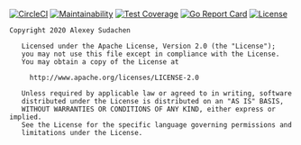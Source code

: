 [![CircleCI](https://circleci.com/gh/sudachen/go-fp.svg?style=svg)](https://circleci.com/gh/sudachen/go-fp)
[![Maintainability](https://api.codeclimate.com/v1/badges/eecca4ba5246ad7fd2bc/maintainability)](https://codeclimate.com/github/sudachen/go-fp/maintainability)
[![Test Coverage](https://api.codeclimate.com/v1/badges/eecca4ba5246ad7fd2bc/test_coverage)](https://codeclimate.com/github/sudachen/go-fp/test_coverage)
[![Go Report Card](https://goreportcard.com/badge/github.com/sudachen/go-fp)](https://goreportcard.com/report/github.com/sudachen/go-fp)
[![License](https://img.shields.io/badge/License-Apache%202.0-blue.svg)](https://opensource.org/licenses/Apache-2.0)


```
Copyright 2020 Alexey Sudachen

   Licensed under the Apache License, Version 2.0 (the "License");
   you may not use this file except in compliance with the License.
   You may obtain a copy of the License at

     http://www.apache.org/licenses/LICENSE-2.0

   Unless required by applicable law or agreed to in writing, software
   distributed under the License is distributed on an "AS IS" BASIS,
   WITHOUT WARRANTIES OR CONDITIONS OF ANY KIND, either express or implied.
   See the License for the specific language governing permissions and
   limitations under the License.
```
